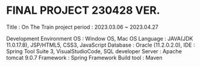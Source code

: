 # FINAL PROJECT 230428 VER.
Title : On The Train
project period : 2023.03.06 ~ 2023.04.27

Development Environment
OS : Window OS, Mac OS
Language : JAVA(JDK 11.0.17.8), JSP/HTML5, CSS3, JavaScript
Database : Oracle (11.2.0.2.0), 
IDE : Spring Tool Suite 3, VisualStudioCode, SQL developer
Server : Apache tomcat 9.0.7
Framework : Spring Framework
Build tool : Maven 
